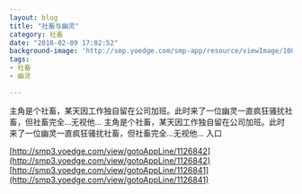 ```yaml
---
layout: blog
title: "社畜与幽灵"
category: 社畜
date: "2018-02-09 17:02:52"
background-image: 'http://smp.yoedge.com/smp-app/resource/viewImage/1004591appline.png'
tags:
- 社畜
- 幽灵

---
```

主角是个社畜，某天因工作独自留在公司加班。此时来了一位幽灵一直疯狂骚扰社畜，但社畜完全…无视他…
主角是个社畜，某天因工作独自留在公司加班。此时来了一位幽灵一直疯狂骚扰社畜，但社畜完全…无视他…
入口

[http://smp3.yoedge.com/view/gotoAppLine/1126842](http://smp3.yoedge.com/view/gotoAppLine/1126842)
[http://smp3.yoedge.com/view/gotoAppLine/1126841](http://smp3.yoedge.com/view/gotoAppLine/1126841)

        
